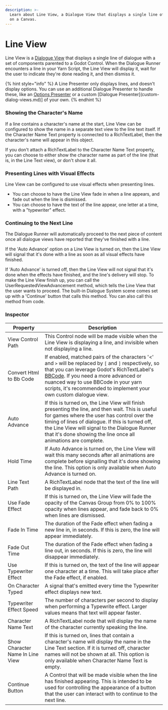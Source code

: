 ```yaml
---
description: >-
  Learn about Line View, a Dialogue View that displays a single line of dialogue
  on a Canvas.
---
```


# Line View

Line View is a [Dialogue View](./) that displays a single line of dialogue with a set of components parented to a Godot Control. When the Dialogue Runner encounters a line in your Yarn Script, the Line View will display it, wait for the user to indicate they're done reading it, and then dismiss it.

{% hint style="info" %}
A Line Presenter only displays lines, and doesn't display options. You can use an additional Dialogue Presenter to handle these, like an [Options Presenter](options-list-view.md) or a custom [Dialogue Presenter[(custom-dialog-views.md)] of your own.
{% endhint %}

### Showing the Character's Name

If a line contains a character's name at the start, Line View can be configured to show the name in a separate text view to the line text itself. If the Character Name Text property is connected to a RichTextLabel, then the character's name will appear in this object.

If you don't attach a RichTextLabel to the Character Name Text property, you can choose to either show the character name as part of the line (that is, in the Line Text view), or don't show it all.

### Presenting Lines with Visual Effects

Line View can be configured to use visual effects when presenting lines.

* You can choose to have the Line View fade in when a line appears, and fade out when the line is dismissed.
* You can choose to have the text of the line appear, one letter at a time, with a "typewriter" effect.

### Continuing to the Next Line

The Dialogue Runner will automatically proceed to the next piece of content once all dialogue views have reported that they've finished with a line.

If the 'Auto Advance' option on a Line View is turned on, then the Line View will signal that it's done with a line as soon as all visual effects have finished.

If 'Auto Advance' is turned off, then the Line View will not signal that it's done when the effects have finished, and the line's delivery will stop. To make the Line View finish up, you can call the UserRequestedViewAdvancement method, which tells the Line View that the user wants to proceed. The built-in Dialogue System scene comes set up with a 'Continue' button that calls this method. You can also call this method from code.

### Inspector

| Property                         | Description                                                                                                                                                                                                                                                                                                                                                                                    |
| -------------------------------- | ---------------------------------------------------------------------------------------------------------------------------------------------------------------------------------------------------------------------------------------------------------------------------------------------------------------------------------------------------------------------------------------------- |
| View Control Path                | This Control node will be made visible when the Line View is displaying a line, and invisible when not displaying a line.                                                                                                                                                                                                                                                                      |
| Convert Html to Bb Code          | If enabled, matched pairs of the characters '<' and `>` will be replaced by `[` and `]` respectively, so that you can leverage Godot's RichTextLabel's [BBCode](https://docs.godotengine.org/en/stable/tutorials/ui/bbcode_in_richtextlabel.html). If you need a more advanced or nuanced way to use BBCode in your yarn scripts, it's recommended to implement your own custom dialogue view. |
| Auto Advance                     | If this is turned on, the Line View will finish presenting the line, and then wait. This is useful for games where the user has control over the timing of lines of dialogue. If this is turned off, the Line View will signal to the Dialogue Runner that it's done showing the line once all animations are complete.                                                                        |
| Hold Time                        | If Auto Advance is turned on, the Line View will wait this many seconds after all animations are complete before signalling that it's done showing the line. This option is only available when Auto Advance is turned on.                                                                                                                                                                     |
| Line Text Path                   | A RichTextLabel node that the text of the line will be displayed in.                                                                                                                                                                                                                                                                                                                           |
| Use Fade Effect                  | If this is turned on, the Line View will fade the opacity of the Canvas Group from 0% to 100% opacity when lines appear, and fade back to 0% when lines are dismissed.                                                                                                                                                                                                                         |
| Fade In Time                     | The duration of the Fade effect when fading a new line in, in seconds. If this is zero, the line will appear immediately.                                                                                                                                                                                                                                                                      |
| Fade Out Time                    | The duration of the Fade effect when fading a line out, in seconds. If this is zero, the line will disappear immediately.                                                                                                                                                                                                                                                                      |
| Use Typewriter Effect            | If this is turned on, the text of the line will appear one character at a time. This will take place after the Fade effect, if enabled.                                                                                                                                                                                                                                                        |
| On Character Typed               | A signal that's emitted every time the Typewriter effect displays new text.                                                                                                                                                                                                                                                                                                                    |
| Typewriter Effect Speed          | The number of characters per second to display when performing a Typewrite effect. Larger values means that text will appear faster.                                                                                                                                                                                                                                                           |
| Character Name Text              | A RichTextLabel node that will display the name of the character currently speaking the line.                                                                                                                                                                                                                                                                                                  |
| Show Character Name In Line View | If this is turned on, lines that contain a character's name will display the name in the Line Text section. If it is turned off, character names will not be shown at all. This option is only available when Character Name Text is empty.                                                                                                                                                    |
| Continue Button                  | A Control that will be made visible when the line has finished appearing. This is intended to be used for controlling the appearance of a button that the user can interact with to continue to the next line.                                                                                                                                                                                 |
